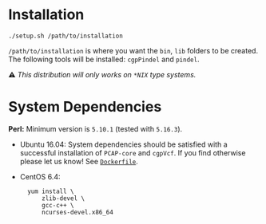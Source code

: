 # Installation

    ./setup.sh /path/to/installation

`/path/to/installation` is where you want the `bin`, `lib` folders to be created. The following tools will be installed: `cgpPindel` and `pindel`.

⚠️ *This distribution will only works on `*NIX` type systems.*

# System Dependencies

**Perl:** Minimum version is `5.10.1` (tested with `5.16.3`).

<!-- we should not duplicate this info -->
* Ubuntu 16.04: System dependencies should be satisfied with a successful installation of `PCAP-core` and `cgpVcf`. If you find otherwise please let us know! See [`Dockerfile`](Dockerfile).

* CentOS 6.4:

        yum install \
            zlib-devel \
            gcc-c++ \
            ncurses-devel.x86_64
